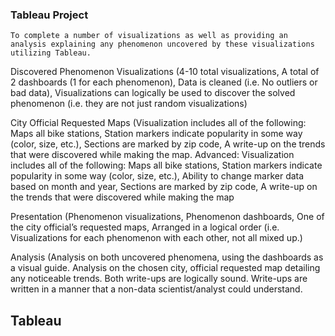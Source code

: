 ### Tableau Project

    To complete a number of visualizations as well as providing an analysis explaining any phenomenon uncovered by these visualizations utilizing Tableau.

Discovered Phenomenon Visualizations (4-10 total visualizations, A total of 2 dashboards (1 for
each phenomenon), Data is cleaned (i.e. No outliers or bad data), Visualizations can logically be used to discover the solved phenomenon (i.e. they are not just random visualizations)

City Official Requested Maps (Visualization includes all of the
following: Maps all bike stations, Station markers indicate popularity in some way (color, size, etc.), Sections are marked by zip code, A write-up on the trends that
were discovered while making the map. Advanced: Visualization includes all of the following: Maps all bike stations, Station markers indicate popularity in some way (color, size,
etc.), Ability to change marker data based on month and year, Sections are marked by zip code, A write-up on the trends that
were discovered while making the map

Presentation (Phenomenon visualizations, Phenomenon dashboards, One of the city official’s requested maps, Arranged in a logical order (i.e.
Visualizations for each phenomenon with each other, not all mixed up.)

Analysis (Analysis on both uncovered phenomena, using the dashboards as a visual guide. Analysis on the chosen city, official requested map detailing any
noticeable trends. Both write-ups are logically sound. Write-ups are written in a manner that a non-data scientist/analyst could understand.

## Tableau 
